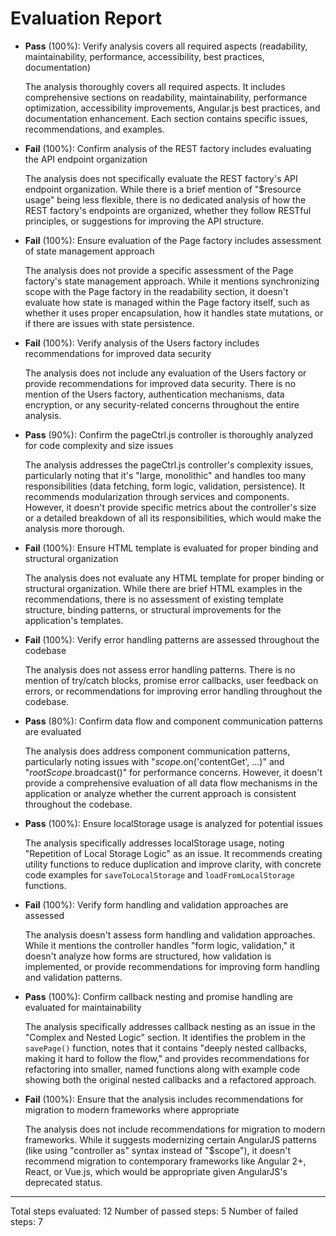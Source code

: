# Evaluation Report

- **Pass** (100%): Verify analysis covers all required aspects (readability, maintainability, performance, accessibility, best practices, documentation)

    The analysis thoroughly covers all required aspects. It includes comprehensive sections on readability, maintainability, performance optimization, accessibility improvements, Angular.js best practices, and documentation enhancement. Each section contains specific issues, recommendations, and examples.

- **Fail** (100%): Confirm analysis of the REST factory includes evaluating the API endpoint organization

    The analysis does not specifically evaluate the REST factory's API endpoint organization. While there is a brief mention of "$resource usage" being less flexible, there is no dedicated analysis of how the REST factory's endpoints are organized, whether they follow RESTful principles, or suggestions for improving the API structure.

- **Fail** (100%): Ensure evaluation of the Page factory includes assessment of state management approach

    The analysis does not provide a specific assessment of the Page factory's state management approach. While it mentions synchronizing scope with the Page factory in the readability section, it doesn't evaluate how state is managed within the Page factory itself, such as whether it uses proper encapsulation, how it handles state mutations, or if there are issues with state persistence.

- **Fail** (100%): Verify analysis of the Users factory includes recommendations for improved data security

    The analysis does not include any evaluation of the Users factory or provide recommendations for improved data security. There is no mention of the Users factory, authentication mechanisms, data encryption, or any security-related concerns throughout the entire analysis.

- **Pass** (90%): Confirm the pageCtrl.js controller is thoroughly analyzed for code complexity and size issues

    The analysis addresses the pageCtrl.js controller's complexity issues, particularly noting that it's "large, monolithic" and handles too many responsibilities (data fetching, form logic, validation, persistence). It recommends modularization through services and components. However, it doesn't provide specific metrics about the controller's size or a detailed breakdown of all its responsibilities, which would make the analysis more thorough.

- **Fail** (100%): Ensure HTML template is evaluated for proper binding and structural organization

    The analysis does not evaluate any HTML template for proper binding or structural organization. While there are brief HTML examples in the recommendations, there is no assessment of existing template structure, binding patterns, or structural improvements for the application's templates.

- **Fail** (100%): Verify error handling patterns are assessed throughout the codebase

    The analysis does not assess error handling patterns. There is no mention of try/catch blocks, promise error callbacks, user feedback on errors, or recommendations for improving error handling throughout the codebase.

- **Pass** (80%): Confirm data flow and component communication patterns are evaluated

    The analysis does address component communication patterns, particularly noting issues with "$scope.$on('contentGet', ...)" and "$rootScope.$broadcast()" for performance concerns. However, it doesn't provide a comprehensive evaluation of all data flow mechanisms in the application or analyze whether the current approach is consistent throughout the codebase.

- **Pass** (100%): Ensure localStorage usage is analyzed for potential issues

    The analysis specifically addresses localStorage usage, noting "Repetition of Local Storage Logic" as an issue. It recommends creating utility functions to reduce duplication and improve clarity, with concrete code examples for `saveToLocalStorage` and `loadFromLocalStorage` functions.

- **Fail** (100%): Verify form handling and validation approaches are assessed

    The analysis doesn't assess form handling and validation approaches. While it mentions the controller handles "form logic, validation," it doesn't analyze how forms are structured, how validation is implemented, or provide recommendations for improving form handling and validation patterns.

- **Pass** (100%): Confirm callback nesting and promise handling are evaluated for maintainability

    The analysis specifically addresses callback nesting as an issue in the "Complex and Nested Logic" section. It identifies the problem in the `savePage()` function, notes that it contains "deeply nested callbacks, making it hard to follow the flow," and provides recommendations for refactoring into smaller, named functions along with example code showing both the original nested callbacks and a refactored approach.

- **Fail** (100%): Ensure that the analysis includes recommendations for migration to modern frameworks where appropriate

    The analysis does not include recommendations for migration to modern frameworks. While it suggests modernizing certain AngularJS patterns (like using "controller as" syntax instead of "$scope"), it doesn't recommend migration to contemporary frameworks like Angular 2+, React, or Vue.js, which would be appropriate given AngularJS's deprecated status.

---

Total steps evaluated: 12
Number of passed steps: 5
Number of failed steps: 7